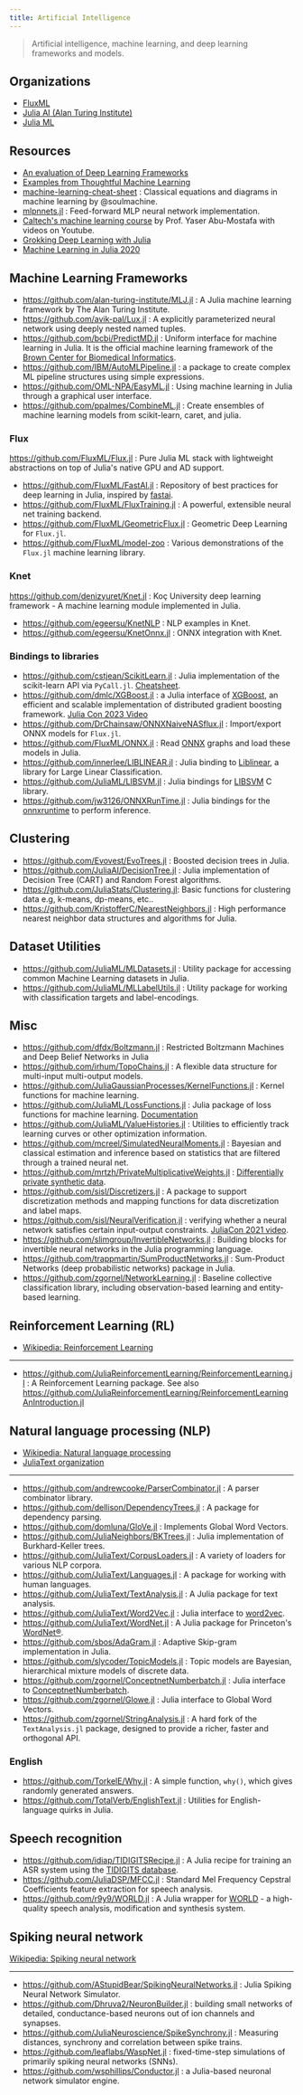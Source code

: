 ```yaml
---
title: Artificial Intelligence
---
```


> Artificial intelligence, machine learning, and deep learning frameworks and models.

## Organizations

- [FluxML](https://fluxml.ai/)
- [Julia AI (Alan Turing Institute)](https://github.com/JuliaAI)
- [Julia ML](https://juliaml.github.io)

## Resources

- [An evaluation of Deep Learning Frameworks](https://github.com/zer0n/deepframeworks)
- [Examples from Thoughtful Machine Learning](https://github.com/thoughtfulml/examples)
- [machine-learning-cheat-sheet](https://github.com/soulmachine/machine-learning-cheat-sheet) : Classical equations and diagrams in machine learning by @soulmachine.
- [mlpnnets.jl](https://github.com/tautologico/learning/blob/master/nnets/mlp/julia/mlpnnets.jl) : Feed-forward MLP neural network implementation.
- [Caltech's machine learning course](https://home.work.caltech.edu/telecourse.html) by Prof. Yaser Abu-Mostafa with videos on Youtube.
- [Grokking Deep Learning with Julia](https://github.com/deepaksuresh/Grokking-Deep-Learning-with-Julia)
- [Machine Learning in Julia 2020](https://github.com/ablaom/MachineLearningInJulia2020)

## Machine Learning Frameworks

- https://github.com/alan-turing-institute/MLJ.jl : A Julia machine learning framework by The Alan Turing Institute.
- https://github.com/avik-pal/Lux.jl : A explicitly parameterized neural network using deeply nested named tuples.
- https://github.com/bcbi/PredictMD.jl : Uniform interface for machine learning in Julia. It is the official machine learning framework of the [Brown Center for Biomedical Informatics](https://github.com/bcbi).
- https://github.com/IBM/AutoMLPipeline.jl : a package to create complex ML pipeline structures using simple expressions.
- https://github.com/OML-NPA/EasyML.jl : Using machine learning in Julia through a graphical user interface.
- https://github.com/ppalmes/CombineML.jl : Create ensembles of machine learning models from scikit-learn, caret, and julia.

### Flux

https://github.com/FluxML/Flux.jl : Pure Julia ML stack with lightweight abstractions on top of Julia's native GPU and AD support.

- https://github.com/FluxML/FastAI.jl : Repository of best practices for deep learning in Julia, inspired by [fastai](http://docs.fast.ai/).
- https://github.com/FluxML/FluxTraining.jl : A powerful, extensible neural net training backend.
- https://github.com/FluxML/GeometricFlux.jl : Geometric Deep Learning for `Flux.jl`.
- https://github.com/FluxML/model-zoo : Various demonstrations of the `Flux.jl` machine learning library.

### Knet

https://github.com/denizyuret/Knet.jl : Koç University deep learning framework - A machine learning module implemented in Julia.

- https://github.com/egeersu/KnetNLP : NLP examples in Knet.
- https://github.com/egeersu/KnetOnnx.jl : ONNX integration with Knet.

### Bindings to libraries

- https://github.com/cstjean/ScikitLearn.jl : Julia implementation of the scikit-learn API via `PyCall.jl`. [Cheatsheet](https://scikit-learn.org/stable/tutorial/machine_learning_map/).
- https://github.com/dmlc/XGBoost.jl : a Julia interface of [XGBoost](https://github.com/dmlc/xgboost), an efficient and scalable implementation of distributed gradient boosting framework. [Julia Con 2023 Video](https://www.youtube.com/watch?v=d5v4ELN3NSc)
- https://github.com/DrChainsaw/ONNXNaiveNASflux.jl : Import/export ONNX models for `Flux.jl`.
- https://github.com/FluxML/ONNX.jl : Read [ONNX](https://onnx.ai/) graphs and load these models in Julia.
- https://github.com/innerlee/LIBLINEAR.jl : Julia binding to [Liblinear](https://github.com/cjlin1/liblinear), a library for Large Linear Classification.
- https://github.com/JuliaML/LIBSVM.jl : Julia bindings for [LIBSVM](https://github.com/cjlin1/libsvm) C library.
- https://github.com/jw3126/ONNXRunTime.jl : Julia bindings for the [onnxruntime](https://github.com/microsoft/onnxruntime) to perform inference.

## Clustering

- https://github.com/Evovest/EvoTrees.jl : Boosted decision trees in Julia.
- https://github.com/JuliaAI/DecisionTree.jl : Julia implementation of Decision Tree (CART) and Random Forest algorithms.
- https://github.com/JuliaStats/Clustering.jl: Basic functions for clustering data e.g, k-means, dp-means, etc..
- https://github.com/KristofferC/NearestNeighbors.jl : High performance nearest neighbor data structures and algorithms for Julia.

## Dataset Utilities

- https://github.com/JuliaML/MLDatasets.jl : Utility package for accessing common Machine Learning datasets in Julia.
- https://github.com/JuliaML/MLLabelUtils.jl : Utility package for working with classification targets and label-encodings.

## Misc

- https://github.com/dfdx/Boltzmann.jl : Restricted Boltzmann Machines and Deep Belief Networks in Julia
- https://github.com/irhum/TopoChains.jl : A flexible data structure for multi-input multi-output models.
- https://github.com/JuliaGaussianProcesses/KernelFunctions.jl : Kernel functions for machine learning.
- https://github.com/JuliaML/LossFunctions.jl : Julia package of loss functions for machine learning. [Documentation](https://juliaml.github.io/LossFunctions.jl/stable)
- https://github.com/JuliaML/ValueHistories.jl : Utilities to efficiently track learning curves or other optimization information.
- https://github.com/mcreel/SimulatedNeuralMoments.jl : Bayesian and classical estimation and inference based on statistics that are filtered through a trained neural net.
- https://github.com/mrtzh/PrivateMultiplicativeWeights.jl : [Differentially private synthetic data](https://www.nist.gov/blogs/cybersecurity-insights/differentially-private-synthetic-data).
- https://github.com/sisl/Discretizers.jl : A package to support discretization methods and mapping functions for data discretization and label maps.
- https://github.com/sisl/NeuralVerification.jl : verifying whether a neural network satisfies certain input-output constraints. [JuliaCon 2021 video](https://youtu.be/jyC2fVmHcF8).
- https://github.com/slimgroup/InvertibleNetworks.jl : Building blocks for invertible neural networks in the Julia programming language.
- https://github.com/trappmartin/SumProductNetworks.jl : Sum-Product Networks (deep probabilistic networks) package in Julia.
- https://github.com/zgornel/NetworkLearning.jl : Baseline collective classification library, including observation-based learning and entity-based learning.

## Reinforcement Learning (RL)

- [Wikipedia: Reinforcement Learning](https://en.wikipedia.org/wiki/Reinforcement_learning)

---

- https://github.com/JuliaReinforcementLearning/ReinforcementLearning.jl : A Reinforcement Learning package. See also https://github.com/JuliaReinforcementLearning/ReinforcementLearningAnIntroduction.jl

## Natural language processing (NLP)

- [Wikipedia: Natural language processing](https://en.wikipedia.org/wiki/Natural_language_processing)
- [JuliaText organization](https://github.com/JuliaText)

---

- https://github.com/andrewcooke/ParserCombinator.jl : A parser combinator library.
- https://github.com/dellison/DependencyTrees.jl : A package for dependency parsing.
- https://github.com/domluna/GloVe.jl : Implements Global Word Vectors.
- https://github.com/JuliaNeighbors/BKTrees.jl : Julia implementation of Burkhard-Keller trees.
- https://github.com/JuliaText/CorpusLoaders.jl : A variety of loaders for various NLP corpora.
- https://github.com/JuliaText/Languages.jl : A package for working with human languages.
- https://github.com/JuliaText/TextAnalysis.jl : A Julia package for text analysis.
- https://github.com/JuliaText/Word2Vec.jl : Julia interface to [word2vec](https://code.google.com/archive/p/word2vec/).
- https://github.com/JuliaText/WordNet.jl : A Julia package for Princeton's [WordNet®](https://wordnet.princeton.edu/).
- https://github.com/sbos/AdaGram.jl : Adaptive Skip-gram implementation in Julia.
- https://github.com/slycoder/TopicModels.jl : Topic models are Bayesian, hierarchical mixture models of discrete data.
- https://github.com/zgornel/ConceptnetNumberbatch.jl : Julia interface to [ConceptnetNumberbatch](https://github.com/commonsense/conceptnet-numberbatch).
- https://github.com/zgornel/Glowe.jl : Julia interface to Global Word Vectors.
- https://github.com/zgornel/StringAnalysis.jl : A hard fork of the `TextAnalysis.jl` package, designed to provide a richer, faster and orthogonal API.

### English

- https://github.com/TorkelE/Why.jl : A simple function, `why()`, which gives randomly generated answers.
- https://github.com/TotalVerb/EnglishText.jl : Utilities for English-language quirks in Julia.

## Speech recognition

- https://github.com/idiap/TIDIGITSRecipe.jl : A Julia recipe for training an ASR system using the [TIDIGITS database](https://catalog.ldc.upenn.edu/LDC93S10).
- https://github.com/JuliaDSP/MFCC.jl : Standard Mel Frequency Cepstral Coefficients feature extraction for speech analysis.
- https://github.com/r9y9/WORLD.jl : A Julia wrapper for [WORLD](https://github.com/mmorise/World) - a high-quality speech analysis, modification and synthesis system.

## Spiking neural network

[Wikipedia: Spiking neural network](https://en.wikipedia.org/wiki/Spiking_neural_network)

---

- https://github.com/AStupidBear/SpikingNeuralNetworks.jl : Julia Spiking Neural Network Simulator.
- https://github.com/Dhruva2/NeuronBuilder.jl : building small networks of detailed, conductance-based neurons out of ion channels and synapses.
- https://github.com/JuliaNeuroscience/SpikeSynchrony.jl : Measuring distances, synchrony and correlation between spike trains.
- https://github.com/leaflabs/WaspNet.jl : fixed-time-step simulations of primarily spiking neural networks (SNNs).
- https://github.com/wsphillips/Conductor.jl : a Julia-based neuronal network simulator engine.
